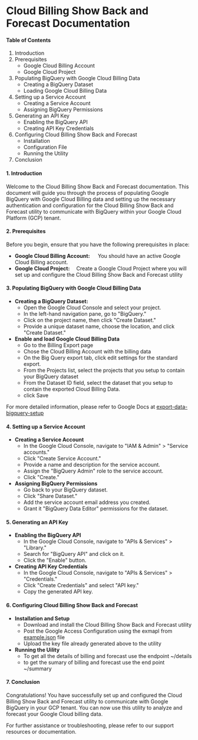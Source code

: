 # Cloud Billing Show Back and Forecast Documentation

#### Table of Contents
1. Introduction
2. Prerequisites
   - Google Cloud Billing Account
   - Google Cloud Project
3. Populating BigQuery with Google Cloud Billing Data
   - Creating a BigQuery Dataset
   - Loading Google Cloud Billing Data
4. Setting up a Service Account
   - Creating a Service Account
   - Assigning BigQuery Permissions
5. Generating an API Key
   - Enabling the BigQuery API
   - Creating API Key Credentials
6. Configuring Cloud Billing Show Back and Forecast
   - Installation
   - Configuration File
   - Running the Utility
7. Conclusion


#### 1. Introduction
Welcome to the Cloud Billing Show Back and Forecast documentation. This document will guide you through the process of populating Google BigQuery with Google Cloud Billing data and setting up the necessary authentication and configuration for the Cloud Billing Show Back and Forecast utility to communicate with BigQuery within your Google Cloud Platform (GCP) tenant.

#### 2. Prerequisites
Before you begin, ensure that you have the following prerequisites in place:
- **Google Cloud Billing Account:** &emsp; You should have an active Google Cloud Billing account.
- **Google Cloud Project:** &emsp;Create a Google Cloud Project where you will set up and configure the Cloud Billing Show Back and Forecast utility

#### 3. Populating BigQuery with Google Cloud Billing Data
- **Creating a BigQuery Dataset:**
    - Open the Google Cloud Console and select your project.
    - In the left-hand navigation pane, go to "BigQuery."
    - Click on the project name, then click "Create Dataset."
    - Provide a unique dataset name, choose the location, and click "Create Dataset."
- **Enable and load Google Cloud Billing Data**
    - Go to the Billing Export page
    - Chose the Cloud Billing Account with the billing data
    - On the Big Query export tab, click edit settings for the standard export.
    - From the Projects list, select the projects that you setup to contain your BigQuery dataset
    - From the Dataset ID field, select the dataset that you setup to contain the exported Cloud Billing Data.
    - click Save

For more detailed information, please refer to Google Docs at [export-data-bigquery-setup](https://cloud.google.com/billing/docs/how-to/export-data-bigquery-setup)

#### 4. Setting up a Service Account
- **Creating a Service Account**
    - In the Google Cloud Console, navigate to "IAM & Admin" > "Service accounts."
    - Click "Create Service Account."
    - Provide a name and description for the service account.
    - Assign the "BigQuery Admin" role to the service account.
    - Click "Create."
- **Assigning BigQuery Permissions**
    - Go back to your BigQuery dataset.
    - Click "Share Dataset."
    - Add the service account email address you created.
    - Grant it "BigQuery Data Editor" permissions for the dataset.


#### 5. Generating an API Key
- **Enabling the BigQuery API**
    - In the Google Cloud Console, navigate to "APIs & Services" > "Library."
    - Search for "BigQuery API" and click on it.
    - Click the "Enable" button.
- **Creating API Key Credentials**
    - In the Google Cloud Console, navigate to "APIs & Services" > "Credentials."
    - Click "Create Credentials" and select "API key."
    - Copy the generated API key.

#### 6. Configuring Cloud Billing Show Back and Forecast
- **Installation and Setup**
    - Download and install the Cloud Billing Show Back and Forecast utility
    - Post the Google Access Configuration using the exmapl from [example.json](./example.json) file
    - Upload the key file already generated above to the utility
- **Running the Uility**
    - To get all the details of billing and forecast use the endpoint ~/details
    - to get the sumary of billing and forecast use the end point ~/summary

#### 7. Conclusion
Congratulations! You have successfully set up and configured the Cloud Billing Show Back and Forecast utility to communicate with Google BigQuery in your GCP tenant. You can now use this utility to analyze and forecast your Google Cloud billing data.

For further assistance or troubleshooting, please refer to our support resources or documentation.

